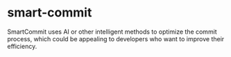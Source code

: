 # smart-commit
SmartCommit uses AI or other intelligent methods to optimize the commit process, which could be appealing to developers who want to improve their efficiency.
